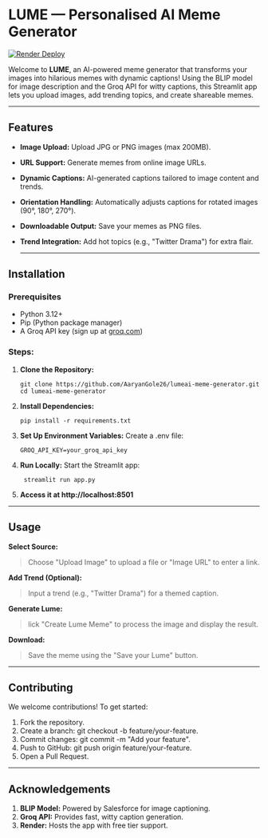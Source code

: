 # LUME — Personalised AI Meme Generator
[![Render Deploy](https://img.shields.io/badge/Deployed%20on-Render-blue)](https://lume-ai-l9ji.onrender.com)  

Welcome to **LUME**, an AI-powered meme generator that transforms your images into hilarious memes with dynamic captions! Using the BLIP model for image description and the Groq API for witty captions, this Streamlit app lets you upload images, add trending topics, and create shareable memes. 

---

## Features
- **Image Upload:** Upload JPG or PNG images (max 200MB).
- **URL Support:** Generate memes from online image URLs.
- **Dynamic Captions:** AI-generated captions tailored to image content and trends.
- **Orientation Handling:** Automatically adjusts captions for rotated images (90°, 180°, 270°).
- **Downloadable Output:** Save your memes as PNG files.
- **Trend Integration:** Add hot topics (e.g., "Twitter Drama") for extra flair.

  ---

## Installation

### Prerequisites
- Python 3.12+
- Pip (Python package manager)
- A Groq API key (sign up at [groq.com](https://console.groq.com))

### Steps:

1. **Clone the Repository:**
   ```
   git clone https://github.com/AaryanGole26/lumeai-meme-generator.git
   cd lumeai-meme-generator
   ```
2. **Install Dependencies:**
   ```
   pip install -r requirements.txt
   ```
3. **Set Up Environment Variables:**
   Create a .env file:
   ```
   GROQ_API_KEY=your_groq_api_key
   ```
4. **Run Locally:**
   Start the Streamlit app:
   ```
    streamlit run app.py
   ```
5. **Access it at http://localhost:8501**

---

## Usage

**Select Source:** 
> Choose "Upload Image" to upload a file or "Image URL" to enter a link.

**Add Trend (Optional):**
> Input a trend (e.g., "Twitter Drama") for a themed caption.

**Generate Lume:**
> lick "Create Lume Meme" to process the image and display the result.

**Download:**
> Save the meme using the "Save your Lume" button.

---

## Contributing
We welcome contributions! To get started:

1. Fork the repository.
2. Create a branch: git checkout -b feature/your-feature.
3. Commit changes: git commit -m "Add your feature".
4. Push to GitHub: git push origin feature/your-feature.
5. Open a Pull Request.

---

## Acknowledgements

1. **BLIP Model:** Powered by Salesforce for image captioning.
2. **Groq API:** Provides fast, witty caption generation.
3. **Render:** Hosts the app with free tier support.





